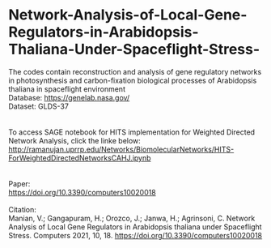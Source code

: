 # Network-Analysis-of-Local-Gene-Regulators-in-Arabidopsis-Thaliana-Under-Spaceflight-Stress-
The codes contain reconstruction and analysis of gene regulatory networks in photosynthesis and carbon-fixation biological processes of Arabidopsis thaliana in spaceflight environment<br/>  Database: https://genelab.nasa.gov/ <br/> Dataset: GLDS-37 <br/><br/><br/>To access SAGE notebook for HITS implementation for Weighted Directed Network Analysis, click the linke below:<br/>http://ramanujan.uprrp.edu/Networks/BiomolecularNetworks/HITS-ForWeightedDirectedNetworksCAHJ.ipynb
<br><br><br> Paper: <br> https://doi.org/10.3390/computers10020018 <br><br> Citation: <br> Manian, V.; Gangapuram, H.; Orozco, J.; Janwa, H.; Agrinsoni, C. Network Analysis of Local Gene Regulators in Arabidopsis thaliana under Spaceflight Stress. Computers 2021, 10, 18. https://doi.org/10.3390/computers10020018
